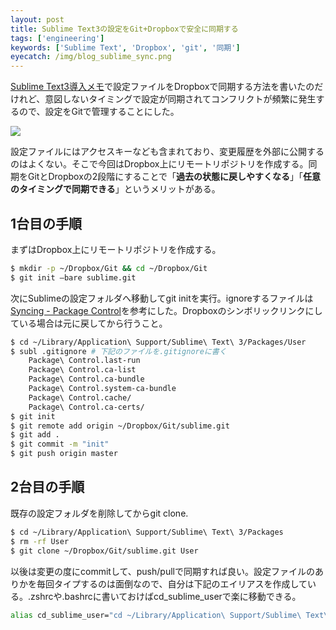 ```yaml
---
layout: post
title: Sublime Text3の設定をGit+Dropboxで安全に同期する
tags: ['engineering']
keywords: ['Sublime Text', 'Dropbox', 'git', '同期']
eyecatch: /img/blog_sublime_sync.png
---
```


[Sublime Text3導入メモ](/jp/posts/hello-sublime/)で設定ファイルをDropboxで同期する方法を書いたのだけれど、意図しないタイミングで設定が同期されてコンフリクトが頻繁に発生するので、設定をGitで管理することにした。

<img src="/img/blog_sublime_sync.png" class="image-small" />

設定ファイルにはアクセスキーなども含まれており、変更履歴を外部に公開するのはよくない。そこで今回はDropbox上にリモートリポジトリを作成する。同期をGitとDropboxの2段階にすることで「**過去の状態に戻しやすくなる**」「**任意のタイミングで同期できる**」というメリットがある。

## 1台目の手順

まずはDropbox上にリモートリポジトリを作成する。

```bash
$ mkdir -p ~/Dropbox/Git && cd ~/Dropbox/Git
$ git init —bare sublime.git
```

次にSublimeの設定フォルダへ移動してgit initを実行。ignoreするファイルは[Syncing - Package Control](https://sublime.wbond.net/docs/syncing)を参考にした。Dropboxのシンボリックリンクにしている場合は元に戻してから行うこと。

```bash
$ cd ~/Library/Application\ Support/Sublime\ Text\ 3/Packages/User
$ subl .gitignore # 下記のファイルを.gitignoreに書く
	Package\ Control.last-run
	Package\ Control.ca-list
	Package\ Control.ca-bundle
	Package\ Control.system-ca-bundle
	Package\ Control.cache/
	Package\ Control.ca-certs/
$ git init
$ git remote add origin ~/Dropbox/Git/sublime.git
$ git add .
$ git commit -m "init"
$ git push origin master
```

## 2台目の手順

既存の設定フォルダを削除してからgit clone.

```bash
$ cd ~/Library/Application\ Support/Sublime\ Text\ 3/Packages
$ rm -rf User
$ git clone ~/Dropbox/Git/sublime.git User
```

以後は変更の度にcommitして、push/pullで同期すれば良い。設定ファイルのありかを毎回タイプするのは面倒なので、自分は下記のエイリアスを作成している。.zshrcや.bashrcに書いておけばcd_sublime_userで楽に移動できる。

```bash
alias cd_sublime_user="cd ~/Library/Application\ Support/Sublime\ Text\ 3/Packages/User"
```